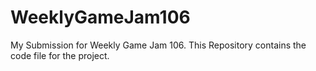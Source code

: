 # WeeklyGameJam106
My Submission for Weekly Game Jam 106. This Repository contains the code file for the project.
